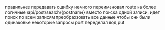 правильнее передавать ошибку
немного переименовал route на более логичные
/api/post/search/{postname} вместо поиска одной записи, идет поиск по всем записям
преобрахзовать все данные чтобы они были одинаковые
некоторые запросы post переделал под put
